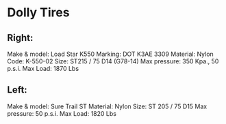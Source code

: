 # Dolly Tires
## Right:
Make & model: Load Star K550
Marking: DOT K3AE 3309
Material: Nylon
Code: K-550-02
Size: ST215 / 75 D14 (G78-14)
Max pressure: 350 Kpa., 50 p.s.i.
Max Load: 1870 Lbs

## Left:
Make & model: Sure Trail ST
Material: Nylon
Size: ST 205 / 75 D15
Max pressure: 50 p.s.i.
Max Load: 1820 Lbs
